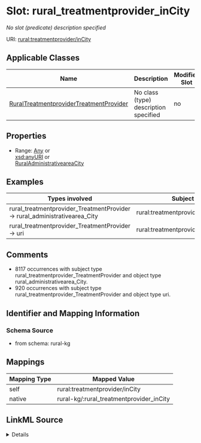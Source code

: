 

# Slot: rural_treatmentprovider_inCity


_No slot (predicate) description specified_





URI: [rural:treatmentprovider/inCity](http://sail.ua.edu/ruralkg/treatmentprovider/inCity)



<!-- no inheritance hierarchy -->





## Applicable Classes

| Name | Description | Modifies Slot |
| --- | --- | --- |
| [RuralTreatmentproviderTreatmentProvider](../classes/RuralTreatmentproviderTreatmentProvider.md) | No class (type) description specified |  no  |







## Properties

* Range: [Any](../classes/Any.md)&nbsp;or&nbsp;<br />[xsd:anyURI](xsd:anyURI)&nbsp;or&nbsp;<br />[RuralAdministrativeareaCity](../classes/RuralAdministrativeareaCity.md)






## Examples

| Types involved | Subject | Predicate | Object |
| --- | --- | --- | --- |
| rural_treatmentprovider_TreatmentProvider → rural_administrativearea_City | rural:treatmentprovider/TP_999 | rural:treatmentprovider/inCity | rural:administrativearea/City_1840020296 |
| rural_treatmentprovider_TreatmentProvider → uri | rural:treatmentprovider/TP_1107 | rural:treatmentprovider/inCity | rural:administrativearea/City_None |


## Comments

* 8117 occurrences with subject type rural_treatmentprovider_TreatmentProvider and object type rural_administrativearea_City.
* 920 occurrences with subject type rural_treatmentprovider_TreatmentProvider and object type uri.

## Identifier and Mapping Information







### Schema Source


* from schema: rural-kg




## Mappings

| Mapping Type | Mapped Value |
| ---  | ---  |
| self | rural:treatmentprovider/inCity |
| native | rural-kg/:rural_treatmentprovider_inCity |




## LinkML Source

<details>
```yaml
name: rural_treatmentprovider_inCity
description: No slot (predicate) description specified
comments:
- 8117 occurrences with subject type rural_treatmentprovider_TreatmentProvider and
  object type rural_administrativearea_City.
- 920 occurrences with subject type rural_treatmentprovider_TreatmentProvider and
  object type uri.
examples:
- description: rural_treatmentprovider_TreatmentProvider → rural_administrativearea_City
  object:
    example_object: rural:administrativearea/City_1840020296
    example_predicate: rural:treatmentprovider/inCity
    example_subject: rural:treatmentprovider/TP_999
- description: rural_treatmentprovider_TreatmentProvider → uri
  object:
    example_object: rural:administrativearea/City_None
    example_predicate: rural:treatmentprovider/inCity
    example_subject: rural:treatmentprovider/TP_1107
from_schema: rural-kg
rank: 1000
slot_uri: rural:treatmentprovider/inCity
alias: rural_treatmentprovider_inCity
domain_of:
- rural_treatmentprovider_TreatmentProvider
range: Any
any_of:
- range: uri
- range: rural_administrativearea_City

```
</details>